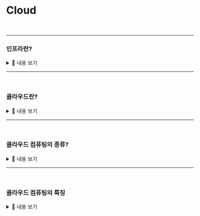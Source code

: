 # Cloud
<br>

-----------------------

### 인프라란?

<details>
    <summary>🤔 내용 보기 </summary>
<br/>

-----------------------

인프라는 IT 서비스의 기반이 되는 기술 구성 요소들의 집합이라고 할 수 있다. 
서비스를 이루기 위해서 필요한 인프라 기술들은 아래와 같다. 

1. 하드웨어

    하드웨어는 물리적인 요소를 말한다. 
    서버, 스토리지, 전원장치들을 말한다. 
    서버를 조금 더 뜯어보면, CPU, Memory Slot, FAN, Powerm Pci Slot, Back plan등이 있다.(관련해서는 추후에 작성하도록 하겠다.)

2. 운영체제
    
    하드웨어와 네트워크 기기를 제어하기 위한 기본 소프트웨어를 말한다. 대표적으로는 내가 사랑하는 Linux가 있다. 

3. 미들웨어

    미들웨어는 서버가 특정 역할을 수행할 수 있도록 동작하는 소프트웨어를 말한다. 

    이렇게 말하니 무슨말인가 싶다. 쉽게 말해서, 미들웨어는 시스템 내의 다양한 부품(S/F 컴포넌트, 모듈 또는 서비스)들이 서로 맞물려 동작할 수 있도록 도와주는 중간 매개체이며, 이를 통해 시스템은 효율적으로 정보를 교환하고 작업을 처리한다. 

4. 네트워크

    네트워크는 호스트, 라우터, 스위치 등의 장비들이 연결되어 정보를 주고받을 수 있는 구조이며, 이는 인터넷을 포함한 다양한 서비스와 정보를 제공하거나 공유하기 위한 핵심기술 이다. 
    
</details>

-----------------------

<br>

### 클라우드란?


<details>
<summary>🤔 내용 보기 </summary>
<br/>

-----------------------

클라우드란 클라우드 컴퓨팅의 줄인 말인다. 

가트너 보고서에는 클라우드를 다음과 같이 정의한다. 
> 확장 가능하고 탄력적인 IT 기능이 인터넷을 사용하는 외부의 고객들에게 서비스 형태로 제공되는 컴퓨팅 방식

인터넷 기반 컴퓨팅으로 데이터를 자신의 컴퓨터가 아닌 인터넷에 연결된 다른 컴퓨터로 처리하는 기술을 말한다. 즉,인터넷만 연결되어 있다면 연결가능한 서버 또는 네트워크이다. 


</details>

-----------------------

<br>

### 클라우드 컴퓨팅의 종류?


<details>
<summary>🤔 내용 보기 </summary>
<br/>

-----------------------

클라우드에는 크게 3가지의 종류가 있다. 
<div align="center">
    <img src="./image/iaas-paas-saas-diagram5.1-1638x1046.png" width="100%"></img>
</div>

1. IaaS

    IaaS는 Infrastructure as a Service로 인프라 요소를 가상환경으로 만들어 필요에 따라 자원을 제공하는 형태를 말한다. 

    자원으로 가상머신, 스토리지, 네트워크 등이 있다. 

    OS부터 상위의 모든 플랫폼이나 애플리케이션을 사용자가 직접 구성을 해야한다. 

    대표적으로 AWS의 EC2와 OpenStack이 있다. 

2. PaaS

    PaaS는 Platform as a Service로 일반적으로 애플리케이션 빌드, 테스트, 배포하늗네 필요한 구성들을 제공하는 형태를 말한다. 

    이러한 구성 환경을 제공함으로 개발자들은 개발에 집중할 수 있게 되었다. 

    대표적으로는 Azure의 App Service가 있다. 

3. SaaS

    SaaS는 Software as a Service로 소프트웨어 및 관련 데이터는 중앙에 호스팅 된다. 
    또한 사용자는 웹 브라우저 등의 클라이언트를 통해 접속하는 형태의 소프트웨어 전달 모델이다. 

    이러한 SaaS는 소프트웨어 업그레이드, 유지보수 및 보안 업데이트같은 작업을 제공자가 처리하므로 사용자는 이런 부분을 전혀 신경 쓰지 않아도 된다. 

    대표적으로는 구글 workspace, MS365가 있다. 


</details>

-----------------------

<br>

### 클라우드 컴퓨팅의 특징


<details>
<summary>🤔 내용 보기 </summary>
<br/>

-----------------------

</details>